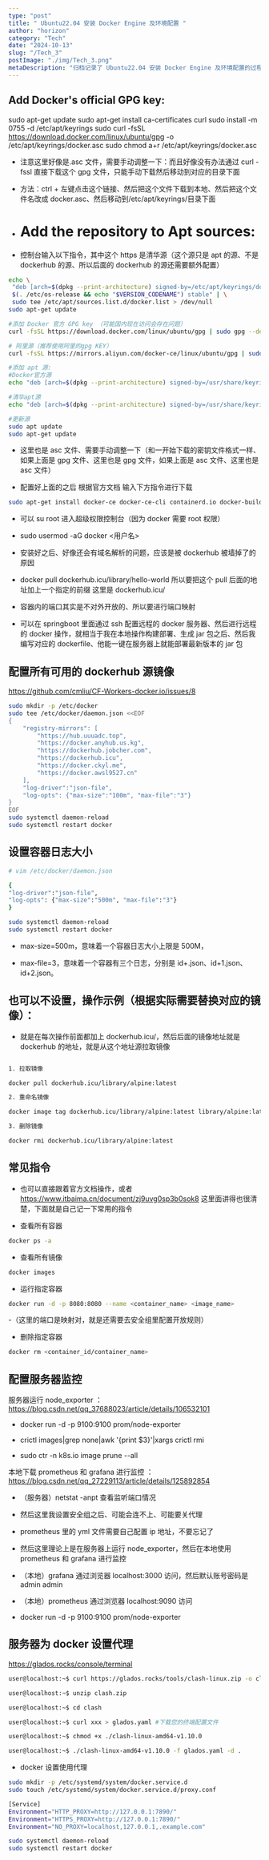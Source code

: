 ```yaml
---
type: "post"
title: " Ubuntu22.04 安装 Docker Engine 及环境配置 "
author: "horizon"
category: "Tech"
date: "2024-10-13"
slug: "/Tech_3"
postImage: "./img/Tech_3.png"
metaDescription: "归档记录了 Ubuntu22.04 安装 Docker Engine 及环境配置的过程，其中包括 Docker Engine 的安装、配置 Docker 源、配置 Docker 镜像源、配置 Docker 代理等。"
---
```


## Add Docker's official GPG key:

sudo apt-get update
sudo apt-get install ca-certificates curl
sudo install -m 0755 -d /etc/apt/keyrings
sudo curl -fsSL https://download.docker.com/linux/ubuntu/gpg -o /etc/apt/keyrings/docker.asc
sudo chmod a+r /etc/apt/keyrings/docker.asc

- 注意这里好像是.asc 文件，需要手动调整一下：而且好像没有办法通过 curl -fssl 直接下载这个 gpg 文件，只能手动下载然后移动到对应的目录下面

- 方法：ctrl + 左键点击这个链接、然后把这个文件下载到本地、然后把这个文件名改成 docker.asc、然后移动到/etc/apt/keyrings/目录下面

- # Add the repository to Apt sources:

- 控制台输入以下指令，其中这个 https 是清华源（这个源只是 apt 的源、不是 dockerhub 的源、所以后面的 dockerhub 的源还需要额外配置）

```bash
echo \
 "deb [arch=$(dpkg --print-architecture) signed-by=/etc/apt/keyrings/docker.asc] https://mirrors.tuna.tsinghua.edu.cn/docker-ce/linux/ubuntu \
 $(. /etc/os-release && echo "$VERSION_CODENAME") stable" | \
 sudo tee /etc/apt/sources.list.d/docker.list > /dev/null
sudo apt-get update
```

```bash
#添加 Docker 官方 GPG key （可能国内现在访问会存在问题）
curl -fsSL https://download.docker.com/linux/ubuntu/gpg | sudo gpg --dearmor -o /usr/share/keyrings/docker-archive-keyring.gpg

# 阿里源（推荐使用阿里的gpg KEY）
curl -fsSL https://mirrors.aliyun.com/docker-ce/linux/ubuntu/gpg | sudo gpg --dearmor -o /usr/share/keyrings/docker-archive-keyring.gpg

#添加 apt 源:
#Docker官方源
echo "deb [arch=$(dpkg --print-architecture) signed-by=/usr/share/keyrings/docker-archive-keyring.gpg] https://download.docker.com/linux/ubuntu $(lsb_release -cs) stable" | sudo tee /etc/apt/sources.list.d/docker.list > /dev/null

#清华apt源
echo "deb [arch=$(dpkg --print-architecture) signed-by=/usr/share/keyrings/docker-archive-keyring.gpg] https://mirrors.tuna.tsinghua.edu.cn/docker-ce/linux/ubuntu $(lsb_release -cs) stable" | sudo tee /etc/apt/sources.list.d/docker.list > /dev/null

#更新源
sudo apt update
sudo apt-get update
```

- 这里也是 asc 文件、需要手动调整一下（和一开始下载的密钥文件格式一样、如果上面是 gpg 文件、这里也是 gpg 文件，如果上面是 asc 文件、这里也是 asc 文件）

- 配置好上面的之后 根据官方文档 输入下方指令进行下载

```bash
sudo apt-get install docker-ce docker-ce-cli containerd.io docker-buildx-plugin docker-compose-plugin docker-compose
```

- 可以 su root 进入超级权限控制台（因为 docker 需要 root 权限）

- sudo usermod -aG docker <用户名>

- 安装好之后、好像还会有域名解析的问题，应该是被 dockerhub 被墙掉了的原因

- docker pull dockerhub.icu/library/hello-world 所以要把这个 pull 后面的地址加上一个指定的前缀 这里是 dockerhub.icu/

- 容器内的端口其实是不对外开放的、所以要进行端口映射

- 可以在 springboot 里面通过 ssh 配置远程的 docker 服务器、然后进行远程的 docker 操作，就相当于我在本地操作构建部署、生成 jar 包之后、然后我编写对应的 dockerfile、他能一键在服务器上就能部署最新版本的 jar 包

## 配置所有可用的 dockerhub 源镜像

https://github.com/cmliu/CF-Workers-docker.io/issues/8

```bash
sudo mkdir -p /etc/docker
sudo tee /etc/docker/daemon.json <<EOF
{
    "registry-mirrors": [
        "https://hub.uuuadc.top",
        "https://docker.anyhub.us.kg",
        "https://dockerhub.jobcher.com",
        "https://dockerhub.icu",
        "https://docker.ckyl.me",
        "https://docker.awsl9527.cn"
    ],
    "log-driver":"json-file",
    "log-opts": {"max-size":"100m", "max-file":"3"}
}
EOF
sudo systemctl daemon-reload
sudo systemctl restart docker
```

## 设置容器日志大小

```bash
# vim /etc/docker/daemon.json

{
"log-driver":"json-file",
"log-opts": {"max-size":"500m", "max-file":"3"}
}

sudo systemctl daemon-reload
sudo systemctl restart docker
```

- max-size=500m，意味着一个容器日志大小上限是 500M，

- max-file=3，意味着一个容器有三个日志，分别是 id+.json、id+1.json、id+2.json。

## 也可以不设置，操作示例（根据实际需要替换对应的镜像）：

- 就是在每次操作前面都加上 dockerhub.icu/，然后后面的镜像地址就是 dockerhub 的地址，就是从这个地址源拉取镜像

```bash

1. 拉取镜像

docker pull dockerhub.icu/library/alpine:latest

2. 重命名镜像

docker image tag dockerhub.icu/library/alpine:latest library/alpine:latest

3. 删除镜像

docker rmi dockerhub.icu/library/alpine:latest

```

## 常见指令

- 也可以直接跟着官方文档操作，或者 https://www.itbaima.cn/document/zj9uvg0sp3b0sok8 这里面讲得也很清楚，下面就是自己记一下常用的指令

- 查看所有容器

```bash
docker ps -a
```

- 查看所有镜像

```bash
docker images
```

- 运行指定容器

```bash
docker run -d -p 8080:8080 --name <container_name> <image_name>
```

-（这里的端口是映射对，就是还需要去安全组里配置开放规则）

- 删除指定容器

```bash
docker rm <container_id/container_name>
```

## 配置服务器监控

服务器运行 node_exporter ： https://blog.csdn.net/qq_37688023/article/details/106532101

- docker run -d -p 9100:9100 prom/node-exporter

- crictl images|grep none|awk '{print \$3}'|xargs crictl rmi

- sudo ctr -n k8s.io image prune --all

本地下载 prometheus 和 grafana 进行监控 ：https://blog.csdn.net/qq_27229113/article/details/125892854

- （服务器）netstat -anpt 查看监听端口情况

- 然后这里我设置安全组之后、可能会连不上、可能要关代理

- prometheus 里的 yml 文件需要自己配置 ip 地址，不要忘记了

- 然后这里理论上是在服务器上运行 node_exporter，然后在本地使用 prometheus 和 grafana 进行监控

- （本地）grafana 通过浏览器 localhost:3000 访问，然后默认账号密码是 admin admin

- （本地）prometheus 通过浏览器 localhost:9090 访问

- docker run -d -p 9100:9100 prom/node-exporter

## 服务器为 docker 设置代理

https://glados.rocks/console/terminal

```bash
user@localhost:~$ curl https://glados.rocks/tools/clash-linux.zip -o clash.zip #下载Clash

user@localhost:~$ unzip clash.zip

user@localhost:~$ cd clash

user@localhost:~$ curl xxx > glados.yaml #下载您的终端配置文件

user@localhost:~$ chmod +x ./clash-linux-amd64-v1.10.0

user@localhost:~$ ./clash-linux-amd64-v1.10.0 -f glados.yaml -d .
```

- docker 设置使用代理

```bash
sudo mkdir -p /etc/systemd/system/docker.service.d
sudo touch /etc/systemd/system/docker.service.d/proxy.conf
```

```bash
[Service]
Environment="HTTP_PROXY=http://127.0.0.1:7890/"
Environment="HTTPS_PROXY=http://127.0.0.1:7890/"
Environment="NO_PROXY=localhost,127.0.0.1,.example.com"
```

```bash
sudo systemctl daemon-reload
sudo systemctl restart docker
```
